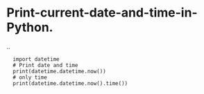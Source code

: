 # Print-current-date-and-time-in-Python.
..
  
      import datetime
      # Print date and time
      print(datetime.datetime.now())
      # only time
      print(datetime.datetime.now().time())


